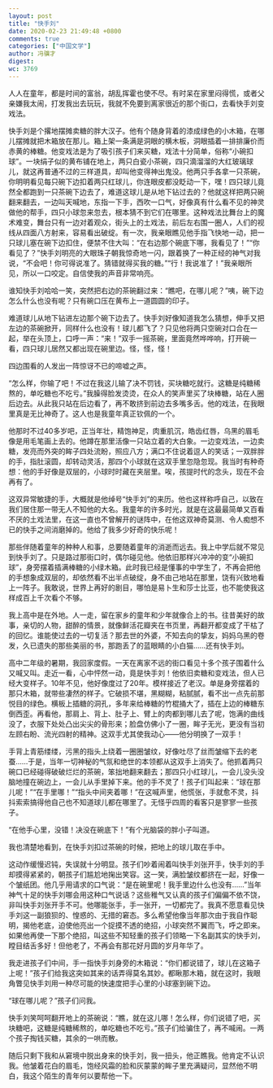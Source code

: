 ```yaml
---
layout: post
title: "快手刘"
date: 2020-02-23 21:49:48 +0800
comments: true
categories: ["中国文学"]
author: 冯骥才
digest: 
wc: 3769
---
```

<p>人人在童年，都是时间的富翁，胡乱挥霍也使不尽。有时呆在家里闷得慌，或者父亲嫌我太闹，打发我出去玩玩，我就不免要到离家很近的那个街口，去看快手<!--more-->刘变戏法。</p><p>快手刘是个撂地摆摊卖糖的胖大汉子。他有个随身背着的漆成绿色的小木箱，在哪儿摆摊就把木箱放在那儿。箱上架一条满是洞眼的横木板，洞眼插着一排排廉价而赤黄的棒糖。他变戏法是为了吸引孩子们来买糖，戏法十分简单，俗称“小碗扣球”。一块绢子似的黄布铺在地上，两只白瓷小茶碗，四只滴溜溜的大红玻璃球儿，就这再普通不过的三样道具，却叫他变得神出鬼没。他两只手各拿一只茶碗，你明明看见每只碗下边扣着两只红球儿，你连眼皮都没眨动一下，嘿！四只球儿竟然全都跑到一只茶碗下边去了，难道这球儿是从地下钻过去的？他就这样把两只碗翻来翻去，一边叫天喊地，东指一下手，西吹一口气，好像真有什么看不见的神灵做他的帮手，四只小球忽来忽去，根本猜不到它们在哪里。这种戏法比舞台上的魔术难变，舞台只有一边对着观众，街头上的土戏法，前后左右围一圈人，人们的视线从四面八方射来，容易看出破绽。有一次，我亲眼瞧见他手指飞快地一动，把一只球儿塞在碗下边扣住，便禁不住大叫：“在右边那个碗底下哪，我看见了！”“你看见了？”快手刘明亮的大眼珠子朝我惊奇地一闪，跟着换了一种正经的神气对我说，“不会吧！你可得说准了。猜错就得买我的糖。”“行！我说准了！”我亲眼所见，所以一口咬定。自信使我的声音非常响亮。</p><p>谁知快手刘哈哈一笑，突然把右边的茶碗翻过来：“瞧吧，在哪儿呢？”咦，碗下边怎么什么也没有呢？只有碗口压在黄布上一道圆圆的印子。</p><p>难道球儿从地下钻进左边那个碗下边去了。快手刘好像知道我怎么猜想，伸手又把左边的茶碗掀开，同样什么也没有！球儿都飞了？只见他将两只空碗对口合在一起，举在头顶上，口呼一声：“来！”双手一摇茶碗，里面竟然哗哗响，打开碗一看，四只球儿居然又都出现在碗里边。怪，怪，怪！</p><p>四边围看的人发出一阵惊讶不已的啼嘘之声。</p><p>“怎么样，你输了吧！不过在我这儿输了决不罚钱，买块糖吃就行。这糖是纯糖稀熬的，单吃糖也不吃亏。”我臊得脸发烫烫，在众人的笑声里买了块棒糖，站在人圈后边去。从此我只站在后边看了，再不敢挤到前边去多嘴多舌。他的戏法，在我眼里真是无比神奇了。这人也是我童年真正钦佩的一个。</p><p>他那时不过40多岁吧，正当年壮，精饱神足，肉重肌沉，皓齿红唇，乌黑的眉毛像是用毛笔画上去的。他蹲在那里活像一只站立着的大白象。一边变戏法，一边卖糖，发亮而外突的眸子四处流盼，照应八方；满口不住说着逗人的笑话；一双胖胖的手，指肚滚圆，却转动灵活，那四个小球就在这双手里忽隐忽现。我当时有种奇想：他的手好像是双层的，小球时时藏在夹层里。唉，孩提时代的念头，现在不会再有了。</p><p>这双异常敏捷的手，大概就是他绰号“快手刘”的来历。他也这样称呼自己，以致在我们居住那一带无人不知他的大名。我童年的许多时光，就是在这最最简单又百看不厌的土戏法里，在这一直也不曾解开的谜阵中，在他这双神奇莫测、令人痴想不已的快手之间消磨掉的。他给了我多少好奇的快乐呢！</p><p>那些伴随着童年的种种人和事，总要随着童年的消逝而远去。我上中学后就不常见到快手刘了。只是路过那街口时，偶尔碰见他。他依旧那样兴冲冲的变“小碗扣球”，身旁摆着插满棒糖的小绿木箱。此时我已经是懂事的中学生了，不再会把他的手想象成双层的，却依然看不出半点破绽，身不由己地站在那里，饶有兴致地看上一阵子。我敢说，世界上再好的剧目，哪怕是易卜生和莎士比亚，也不能使我这样成百上千次看个不够。</p><p>我上高中是在外地。人一走，留在家乡的童年和少年就像合上的书。往昔美好的故事，亲切的人物，甜醉的情景，就像鲜活花瓣夹在书页里，再翻开都变成了干枯了的回忆。谁能使过去的一切复活？那去世的外婆，不知去向的挚友，妈妈乌黑的卷发，久已遗失的那些美丽的书，那跑丢了的蓝眼睛的小白猫……还有快手刘。</p><p>高中二年级的暑期，我回家度假。一天在离家不远的街口看见十多个孩子围着什么又喊又叫。走近一看，心中怦然一动，竟是快手刘！他依旧卖糖和变戏法，但人已经大变样子。10年不见，他好像度过了20年。模样接近了老汉。单是身旁摆着的那只木箱，就带些凄然的样子。它破损不堪，黑糊糊，粘腻腻，看不出一点先前那悦目的绿色。横板上插糖的洞孔，多年来给棒糖的竹棍捅大了，插在上边的棒糖东倒西歪。再看他，那肩上、背上、肚子上、臂上的肉都到哪儿去了呢，饱满的曲线没了，衣服下处处凸出尖尖的骨形来；脸盘仿佛小了一圈，眸子无光，更没有当初左顾右盼、流光四射的精神。这双手尤其使我动心——他分明换了一双手！</p><p>手背上青筋缕缕，污黑的指头上绕着一圈圈皱纹，好像吐尽了丝而皱缩下去的老蚕……于是，当年一切神秘的气氛和绝世的本领都从这双手上消失了。他抓着两只碗口已经碰得破破烂烂的茶碗，笨拙地翻来翻去；那四只小红球儿，一会儿没头没脑地撞在碗边上，一会儿从手里掉下来。他的手不灵了！孩子们叫起来：“球在那儿呢！”“在手里哪！”“指头中间夹着哪！”在这喊声里，他慌张，手就愈不灵，抖抖索索搞得他自己也不知道球儿都在哪里了。无怪乎四周的看客只是寥寥一些孩子。</p><p>“在他手心里，没错！决没在碗底下！”有个光脑袋的胖小子叫道。</p><p>我也清楚地看到，在快手刘扣过茶碗的时候，把地上的球儿取在手中。</p><p>这动作缓慢迟钝，失误就十分明显。孩子们吵着闹着叫快手刘张开手，快手刘的手却摸得紧紧的，朝孩子们尴尬地掬出笑容。这一笑，满脸皱纹都挤在一起，好像一个皱纸团。他几乎用请求的口气说：“是在碗里呢！我手里边什么也没有……”当年神气十足的快手刘哪会用这种口气说话？这些稚气又认真的孩子们偏偏不依不饶，非叫快手刘张开手不可。他哪能张手，手一张开，一切都完了。我真不愿意看见快手刘这一副狼狈的、惶惑的、无措的窘态。多么希望他像当年那次由于我自作聪明，揭他老底，迫使他亮出一个捉摸不透的绝招，小球突然不翼而飞，呼之即来。如果他再使一下那个绝招，叫这些不知轻重的孩子们领略一下名副其实的快手刘，瞠目结舌多好！但他老了，不再会有那花好月圆的岁月年华了。</p><p>我走进孩子们中间，手一指快手刘身旁的木箱说：“你们都说错了，球儿在这箱子上呢！”孩子们给我这突如其来的话弄得莫名其妙。都瞅那木箱，就在这时，我眼角瞥见快手刘用一种尽可能的快速度把手心里的小球塞到碗下边。</p><p>“球在哪儿呢？”孩子们问我。</p><p>快手刘笑呵呵翻开地上的茶碗说：“瞧，就在这儿哪！怎么样，你们说错了吧，买块糖吧，这糖是纯糖稀熬的，单吃糖也不吃亏。”孩子们给骗住了，再不喊闹。一两个孩子掏钱买糖，其余的一哄而散。</p><p>随后只剩下我和从窘境中脱出身来的快手刘，我一扭头，他正瞧我。他肯定不认识我。他皱着花白的眉毛，饱经风霜的脸和灰蒙蒙的眸子里充满疑问，显然他不明白，我这个陌生的青年何以要帮他一下。</p>

